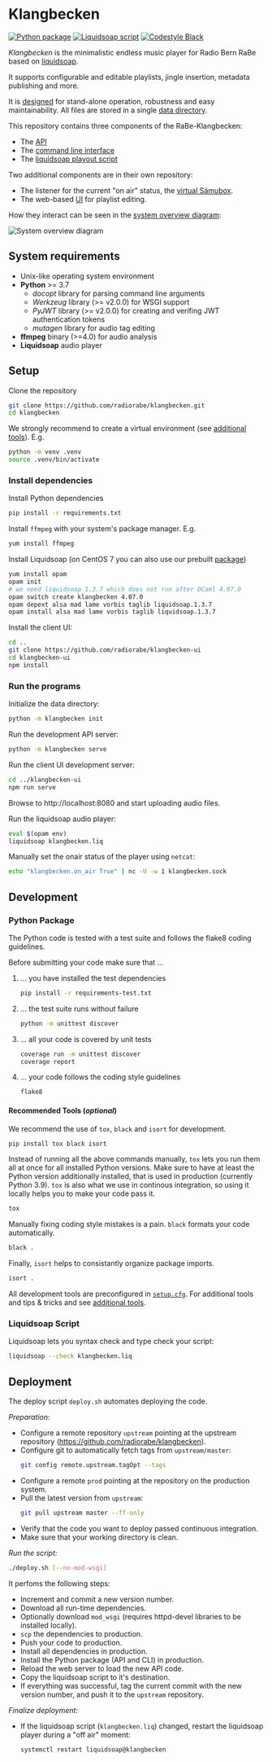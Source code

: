 # Klangbecken

[![Python package](https://github.com/radiorabe/klangbecken/workflows/Python%20package/badge.svg)](https://github.com/radiorabe/klangbecken/actions?query=workflow%3A%22Python+package%22)
[![Liquidsoap script](https://github.com/radiorabe/klangbecken/workflows/Liquidsoap%20script/badge.svg)](https://github.com/radiorabe/klangbecken/actions?query=workflow%3A%22Liquidsoap+script%22)
[![Codestyle Black](https://img.shields.io/badge/code%20style-black-000000.svg)](https://github.com/psf/black)

_Klangbecken_ is the minimalistic endless music player for Radio Bern RaBe based on [liquidsoap](https://www.liquidsoap.info).

It supports configurable and editable playlists, jingle insertion, metadata publishing and more.

It is [designed](doc/design.md) for stand-alone operation, robustness and easy maintainability. All files are stored in a single [data directory](doc/data-dir.md).

This repository contains three components of the RaBe-Klangbecken:
* The [API](doc/api.md)
* The [command line interface](doc/cli.md)
* The [liquidsoap playout script](klangbecken.liq)

Two additional components are in their own repository:
* The listener for the current "on air" status, the [virtual Sämubox](https://github.com/radiorabe/virtual-saemubox).
* The web-based [UI](https://github.com/radiorabe/klangbecken-ui) for playlist editing.

How they interact can be seen in the [system overview diagram](doc/system-overview.png):

![System overview diagram](doc/system-overview.png)

## System requirements
* Unix-like operating system environment
* **Python** >= 3.7
  * *docopt* library for parsing command line arguments
  * *Werkzeug* library (>= v2.0.0) for WSGI support
  * *PyJWT* library (>= v2.0.0) for creating and verifing JWT authentication tokens
  * *mutagen* library for audio tag editing
* **ffmpeg** binary (>=4.0) for audio analysis
* **Liquidsoap** audio player


## Setup

Clone the repository
```bash
git clone https://github.com/radiorabe/klangbecken.git
cd klangbecken
```

We strongly recommend to create a virtual environment (see [additional tools](doc/additional-tools.md)). E.g.
```bash
python -m venv .venv
source .venv/bin/activate
```

### Install dependencies
Install Python dependencies
```bash
pip install -r requirements.txt
```
Install `ffmpeg` with your system's package manager. E.g.
```bash
yum install ffmpeg
```
Install Liquidsoap (on CentOS 7 you can also use our prebuilt [package](https://github.com/radiorabe/centos-rpm-liquidsoap))
```bash
yum install opam
opam init
# we need liquidsoap 1.3.7 which does not run after OCaml 4.07.0
opam switch create klangbecken 4.07.0
opam depext alsa mad lame vorbis taglib liquidsoap.1.3.7
opam install alsa mad lame vorbis taglib liquidsoap.1.3.7
```

Install the client UI:
```bash
cd ..
git clone https://github.com/radiorabe/klangbecken-ui
cd klangbecken-ui
npm install
```

### Run the programs

Initialize the data directory:
```bash
python -m klangbecken init
```

Run the development API server:
```bash
python -m klangbecken serve
```

Run the client UI development server:
```bash
cd ../klangbecken-ui
npm run serve
```

Browse to http://localhost:8080 and start uploading audio files.

Run the liquidsoap audio player:
```bash
eval $(opam env)
liquidsoap klangbecken.liq
```

Manually set the onair status of the player using `netcat`:
```bash
echo "klangbecken.on_air True" | nc -U -w 1 klangbecken.sock
```


## Development

### Python Package

The Python code is tested with a test suite and follows the flake8 coding guidelines.

Before submitting your code make sure that ...

1. ... you have installed the test dependencies
   ```bash
   pip install -r requirements-test.txt
   ```

2. ... the test suite runs without failure
   ```bash
   python -m unittest discover
   ```
3. ... all your code is covered by unit tests
   ```bash
   coverage run -m unittest discover
   coverage report
   ```
4. ... your code follows the coding style guidelines
   ```bash
   flake8
   ```

#### Recommended Tools (_optional_)

We recommend the use of `tox`, `black` and `isort` for development.
```bash
pip install tox black isort
```

Instead of running all the above commands manually, `tox` lets you run them all at once for all installed Python versions. Make sure to have at least the Python version additionally installed, that is used in production (currently Python 3.9). `tox` is also what we use in continous integration, so using it locally helps you to make your code pass it.
```bash
tox
```

Manually fixing coding style mistakes is a pain. `black` formats your code automatically.
```bash
black .
```

Finally, `isort` helps to consistantly organize package imports.
```bash
isort .
```

All development tools are preconfigured in [`setup.cfg`](setup.cfg). For additional tools and tips & tricks and  see [additional tools](doc/additional-tools.md).

### Liquidsoap Script

Liquidsoap lets you syntax check and type check your script:
```bash
liquidsoap --check klangbecken.liq
```

## Deployment

The deploy script `deploy.sh` automates deploying the code.

_Preparation:_
* Configure a remote repository `upstream` pointing at the upstream repository (https://github.com/radiorabe/klangbecken).
* Configure git to automatically fetch tags from `upstream/master`:
  ```bash
  git config remote.upstream.tagOpt --tags
  ```
* Configure a remote `prod` pointing at the repository on the production system.
* Pull the latest version from `upstream`:
  ```bash
  git pull upstream master --ff-only
  ```
* Verify that the code you want to deploy passed continuous integration.
* Make sure that your working directory is clean.

_Run the script:_
```bash
./deploy.sh [--no-mod-wsgi]
```
It perfoms the following steps:
- Increment and commit a new version number.
- Download all run-time dependencies.
- Optionally download `mod_wsgi` (requires httpd-devel libraries to be installed locally).
- `scp` the dependencies to production.
- Push your code to production.
- Install all dependencies in production.
- Install the Python package (API and CLI) in production.
- Reload the web server to load the new API code.
- Copy the liquidsoap script to it's destination.
- If everything was successful, tag the current commit with the new version number, and push it to the `upstream` repository.

_Finalize deployment:_
- If the liquidsoap script (`klangbecken.liq`) changed, restart the liquidsoap player during a "off air" moment:
  ```bash
  systemctl restart liquidsoap@klangbecken
  ```
